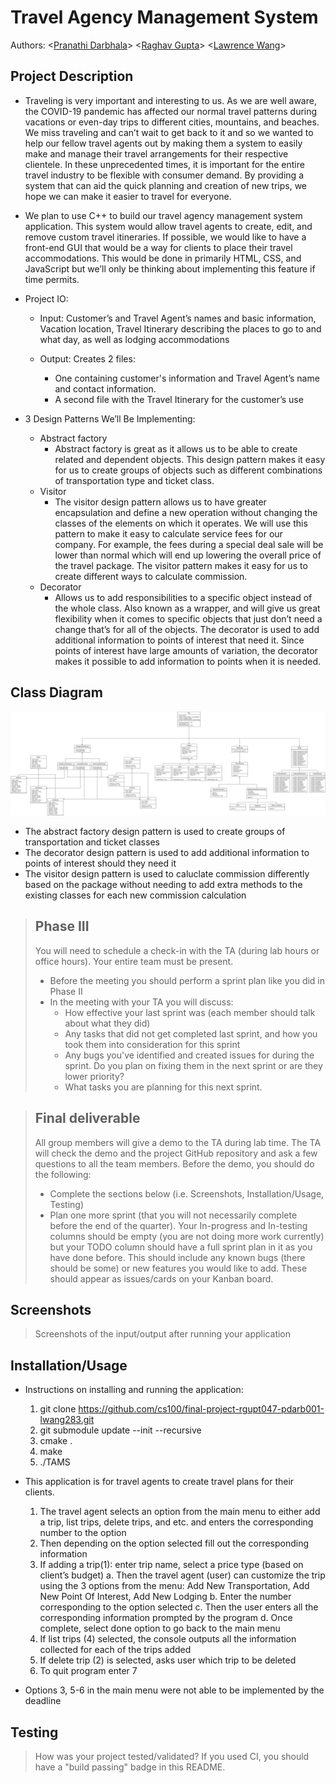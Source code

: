 <!-- > As you complete each section you **must** remove the prompt text. Every *turnin* of this project includes points for formatting of this README so keep it clean and keep it up to date. 
 > Prompt text is any lines beginning with "\<"
 > Replace anything between \<...\> with your project specifics and remove angle brackets. For example, you need to name your project and replace the header right below this line with that title (no angle brackets). -->
 # Travel Agency Management System
 <!-- > Your author list below should include links to all members GitHub and should begin with a "\<" (remove existing author). -->
 
 Authors: \<[Pranathi Darbhala](https://github.com/pdarb)\>
 \<[Raghav Gupta](https://github.com/guptaraghav29)\>  \<[Lawrence Wang](https://github.com/LawrenceGWang)\>
 
<!-- 
> You will be forming a group of **THREE** students and work on an interesting project that you will propose yourself (in this `README.md` document). You can pick any project that you'd like, but it needs ot implement three design patterns. Each of the members in a group is expected to work on at least one design pattern and its test cases. You can, of course, help each other, but it needs to be clear who will be responsible for which pattern and for which general project features.
 
 > ## Expectations
 > * Incorporate **three** distinct design patterns, *two* of the design patterns need to be taught in this course:
 >   * Composite, Strategy, Abstract Factory, Visitor
 > * All three design patterns need to be linked together (it can't be three distinct projects)
 > * Your project should be implemented in C/C++. If you wish to choose anoher programming language (e.g. Java, Python), please discuss with your lab TA to obtain permission.
 > * You can incorporate additional technologies/tools but they must be approved (in writing) by the instructor or the TA.
 > * Each member of the group **must** be committing code regularly and make sure their code is correctly attributed to them. We will be checking attributions to determine if there was equal contribution to the project. 
 -->


## Project Description
* Traveling is very important and interesting to us. As we are well aware, the COVID-19 pandemic has affected our normal travel patterns during vacations or even-day trips to different cities, mountains, and beaches. We miss traveling and can’t wait to get back to it and so we wanted to help our fellow travel agents out by making them a system to easily make and manage their travel arrangements for their respective clientele. In these unprecedented times, it is important for the entire travel industry to be flexible with consumer demand. By providing a system that can aid the quick planning and creation of new trips, we hope we can make it easier to travel for everyone.
* We plan to use C++ to build our travel agency management system application. This system would allow travel agents to create, edit, and remove custom travel itineraries. If possible, we would like to have a front-end GUI that would be a way for clients to place their travel accommodations. This would be done in primarily HTML, CSS, and JavaScript but we’ll only be thinking about implementing this feature if time permits.
* Project IO:
	* Input: Customer’s and Travel Agent’s names and basic information, Vacation location, Travel Itinerary describing the places to go to and what day, as well as lodging accommodations  
 
	* Output: Creates 2 files:
		 * One containing customer's information and Travel Agent’s name and contact information.
		 * A second file with the Travel Itinerary for the customer’s use

* 3 Design Patterns We’ll Be Implementing:
	* Abstract factory 
		* Abstract factory is great as it allows us to be able to create related and dependent objects. This design pattern makes it easy for us to create groups of objects such as different combinations of transportation type and ticket class.
	* Visitor
		* The visitor design pattern allows us to have greater encapsulation and define a new operation without changing the classes of the elements on which it operates. We will use this pattern to make it easy to calculate service fees for our company. For example, the fees during a special deal sale will be lower than normal which will end up lowering the overall price of the travel package. The visitor pattern makes it easy for us to create different ways to calculate commission.
	* Decorator
		* Allows us to add responsibilities to a specific object instead of the whole class. Also known as a wrapper, and will give us great flexibility when it comes to specific objects that just don’t need a change that’s for all of the objects. The decorator is used to add additional information to points of interest that need it. Since points of interest have large amounts of variation, the decorator makes it possible to add information to points when it is needed.
<!--
 > ## Phase II
 > In addition to completing the "Class Diagram" section below, you will need to 
 > * Set up your GitHub project board as a Kanban board for the project. It should have columns that map roughly to 
 >   * Backlog, TODO, In progress, In testing, Done
 >   * You can change these or add more if you'd like, but we should be able to identify at least these.
 > * There is no requirement for automation in the project board but feel free to explore those options.
 > * Create an "Epic" (note) for each feature and each design pattern and assign them to the appropriate team member. Place these in the `Backlog` column
 > * Complete your first *sprint planning* meeting to plan out the next 7 days of work.
 >   * Create smaller development tasks as issues and assign them to team members. Place these in the `Backlog` column.
 >   * These cards should represent roughly 7 days worth of development time for your team, taking you until your first meeting with the TA
 -->
## Class Diagram
 ![OMT class diagram](/omt_diagram.png)
 * The abstract factory design pattern is used to create groups of transportation and ticket classes
 * The decorator design pattern is used to add additional information to points of interest should they need it
 * The visitor design pattern is used to caluclate commission differently based on the package without needing to add extra methods to the existing classes for each new commission calculation
 <!--
 > Include a class diagram(s) for each design pattern and a description of the diagram(s). This should be in sufficient detail that another group could pick up the project this point and successfully complete it. Use proper OMT notation (as discussed in the course slides). You may combine multiple design patterns into one diagram if you'd like, but it needs to be clear which portion of the diagram represents which design pattern (either in the diagram or in the description). 
 -->
 
 > ## Phase III
 > You will need to schedule a check-in with the TA (during lab hours or office hours). Your entire team must be present. 
 > * Before the meeting you should perform a sprint plan like you did in Phase II
 > * In the meeting with your TA you will discuss: 
 >   - How effective your last sprint was (each member should talk about what they did)
 >   - Any tasks that did not get completed last sprint, and how you took them into consideration for this sprint
 >   - Any bugs you've identified and created issues for during the sprint. Do you plan on fixing them in the next sprint or are they lower priority?
 >   - What tasks you are planning for this next sprint.

 > ## Final deliverable
 > All group members will give a demo to the TA during lab time. The TA will check the demo and the project GitHub repository and ask a few questions to all the team members. 
 > Before the demo, you should do the following:
 > * Complete the sections below (i.e. Screenshots, Installation/Usage, Testing)
 > * Plan one more sprint (that you will not necessarily complete before the end of the quarter). Your In-progress and In-testing columns should be empty (you are not doing more work currently) but your TODO column should have a full sprint plan in it as you have done before. This should include any known bugs (there should be some) or new features you would like to add. These should appear as issues/cards on your Kanban board. 
 ## Screenshots
 > Screenshots of the input/output after running your application
 ## Installation/Usage
 * Instructions on installing and running the application:
	 1. git clone https://github.com/cs100/final-project-rgupt047-pdarb001-lwang283.git
	 2. git submodule update --init --recursive
	 3. cmake .
	 4. make
	 5. ./TAMS

 * This application is for travel agents to create travel plans for their clients. 
	1. The travel agent selects an option from the main menu to either add a trip, list trips, delete trips, and etc. and enters the corresponding number to the option
	2. Then depending on the option selected fill out the corresponding information
	3. If adding a trip(1): enter trip name, select a price type (based on client’s budget)
		a. Then the travel agent (user) can customize the trip using the 3 options from the menu: Add New Transportation, Add New Point Of Interest, Add New Lodging
		b. Enter the number corresponding to the option selected
		c. Then the user enters all the corresponding information prompted by the program
		d. Once complete, select done option to go back to the main menu
	4. If list trips (4) selected, the console outputs all the information collected for each of the trips added
	5. If delete trip (2) is selected, asks user which trip to be deleted
	6. To quit program enter 7
 * Options 3, 5-6 in the main menu were not able to be implemented by the deadline


 ## Testing
 > How was your project tested/validated? If you used CI, you should have a "build passing" badge in this README.
 
